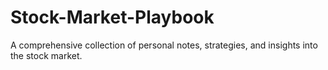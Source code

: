 # Stock-Market-Playbook
A comprehensive collection of personal notes, strategies, and insights into the stock market.
